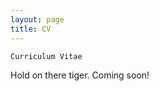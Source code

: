 ```yaml
---
layout: page
title: CV
---
```


```
Curriculum Vitae

```
<div class="message">
  Hold on there tiger. Coming soon!
</div>

